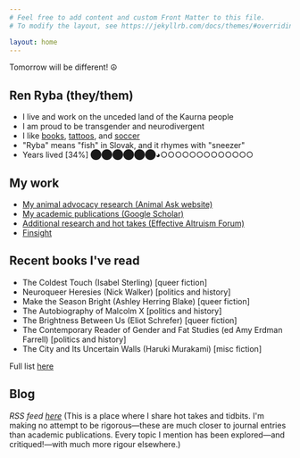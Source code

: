 ```yaml
---
# Feel free to add content and custom Front Matter to this file.
# To modify the layout, see https://jekyllrb.com/docs/themes/#overriding-theme-defaults

layout: home
---
```


Tomorrow will be different! ☮

## Ren Ryba (they/them)
* I live and work on the unceded land of the Kaurna people
* I am proud to be transgender and neurodivergent
* I like [books](books.html), [tattoos](tattoos.html), and  [soccer](soccer.html)
* "Ryba" means "fish" in Slovak, and it rhymes with "sneezer"
* Years lived [34%] ⬤⬤⬤⬤⬤⬤◕○○○○○○○○○○○○○

## My work
* [My animal advocacy research (Animal Ask website)](https://www.animalask.org/research)
* [My academic publications (Google Scholar)](https://www.scholar.google.com/citations?hl=en&user=hCCZcZYAAAAJ&view_op=list_works&sortby=pubdate)
* [Additional research and hot takes (Effective Altruism Forum)](https://forum.effectivealtruism.org/users/ren-ryba)
* [Finsight](https://finsight.fish)  

## Recent books I've read
* The Coldest Touch (Isabel Sterling) [queer fiction]
* Neuroqueer Heresies (Nick Walker) [politics and history]
* Make the Season Bright (Ashley Herring Blake) [queer fiction]
* The Autobiography of Malcolm X [politics and history]
* The Brightness Between Us (Eliot Schrefer) [queer fiction]
* The Contemporary Reader of Gender and Fat Studies (ed Amy Erdman Farrell) [politics and history]
* The City and Its Uncertain Walls (Haruki Murakami) [misc fiction]

Full list [here](books.html)

## Blog
*RSS feed [here](feed.xml)*
(This is a place where I share hot takes and tidbits. I'm making no attempt to be rigorous—these are much closer to journal entries than academic publications. Every topic I mention has been explored—and critiqued!—with much more rigour elsewhere.)  
